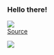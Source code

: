 ### Hello there!

![](https://raw.githubusercontent.com/Schweinepriester/Schweinepriester/master/MeagerHardtofindAlbertosaurus-size_restricted.gif)  
[Source](https://gfycat.com/meagerhardtofindalbertosaurus-hello-there-star-wars-prequelmemes)

![](https://komarev.com/ghpvc/?username=Schweinepriester)

<!--
**Schweinepriester/Schweinepriester** is a ✨ _special_ ✨ repository because its `README.md` (this file) appears on your GitHub profile.

Here are some ideas to get you started:

- 🔭 I’m currently working on NTNU_KDD_LAB
- 🌱 I’m currently learning ...
- 👯 I’m looking to collaborate on ...
- 🤔 I’m looking for help with ...
- 💬 Ask me about Data/ Backend
- 📫 How to reach me: likemasster
- 😄 Pronouns: ...
- ⚡ Fun fact: ...
-->
